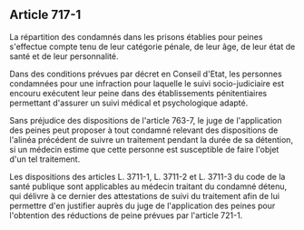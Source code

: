Article 717-1
----
La répartition des condamnés dans les prisons établies pour peines s'effectue
compte tenu de leur catégorie pénale, de leur âge, de leur état de santé et de
leur personnalité.

Dans des conditions prévues par décret en Conseil d'Etat, les personnes
condamnées pour une infraction pour laquelle le suivi socio-judiciaire est
encouru exécutent leur peine dans des établissements pénitentiaires permettant
d'assurer un suivi médical et psychologique adapté.

Sans préjudice des dispositions de l'article 763-7, le juge de l'application des
peines peut proposer à tout condamné relevant des dispositions de l'alinéa
précédent de suivre un traitement pendant la durée de sa détention, si un
médecin estime que cette personne est susceptible de faire l'objet d'un tel
traitement.

Les dispositions des articles L. 3711-1, L. 3711-2 et L. 3711-3 du code de la
santé publique sont applicables au médecin traitant du condamné détenu, qui
délivre à ce dernier des attestations de suivi du traitement afin de lui
permettre d'en justifier auprès du juge de l'application des peines pour
l'obtention des réductions de peine prévues par l'article 721-1.
